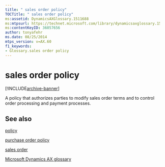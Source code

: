 ```yaml
---
title: " sales order policy"
TOCTitle: " sales order policy"
ms:assetid: DynamicsAXGlossary.1511688
ms:mtpsurl: https://technet.microsoft.com/library/dynamicsaxglossary.1511688(v=AX.60)
ms:contentKeyID: 36057656
author: tonyafehr
ms.date: 08/25/2014
mtps_version: v=AX.60
f1_keywords:
- Glossary.sales order policy
---
```


# sales order policy


[!INCLUDE[archive-banner](includes/archive-banner.md)]

A policy that authorizes parties to modify sales order terms and to control order processing and payment processes.

## See also

[policy](policy.md)

[purchase order policy](purchase-order-policy.md)

[sales order](sales-order.md)

[Microsoft Dynamics AX glossary](glossary/microsoft-dynamics-ax-glossary.md)

  


